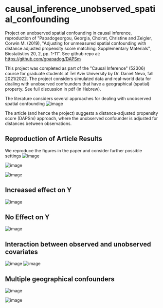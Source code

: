 # causal_inference_unobserved_spatial_confounding
Project on unobserved spatial confounding in causal inference, reproduction of "Papadogeorgou, Georgia, Choirat, Christine and Zeigler, Corwin M. (2019), "Adjusting for unmeasured spatial confounding with distance adjusted propensity score matching: Supplementary Materials", Biostatistics 20, 2, pp. 1-11".
See github repo at: https://github.com/gpapadog/DAPSm

This project was completed as part of the "Causal Inference" (52306) course for graduate students at Tel Aviv University by Dr. Daniel Nevo, fall 2021/2022.
The project considers simulated data and real-world data for dealing with unobserved confounders that have a geographical (spatial) property.
See full discussion in pdf (in Hebrew).

The literature considers several approaches for dealing with unobserved spatial confounding
![image](https://user-images.githubusercontent.com/18293025/174754697-9a40e5f9-b639-4052-9094-50bee7e018ff.png)



The article (and hence the project) suggests a distance-adjusted propensity score (DAPSm) approach, where the unobserved confounder is adjusted for distances between observations.

## Reproduction of Article Results
We reproduce the figures in the paper and consider further possible settings
![image](https://user-images.githubusercontent.com/18293025/174754201-83d76fe5-1f76-4b7d-8f18-a19b3a9cfa15.png)

![image](https://user-images.githubusercontent.com/18293025/174754351-7c1ad6fa-a4b5-4904-8a52-0fb7144cad72.png)

![image](https://user-images.githubusercontent.com/18293025/174755718-03961476-366b-4c9a-8356-1d3b6f8b4a44.png)
## Increased effect on Y
![image](https://user-images.githubusercontent.com/18293025/174754397-f67a6127-b5a8-4f41-9713-111c0c804dde.png)

## No Effect on Y
![image](https://user-images.githubusercontent.com/18293025/174754437-ceba6139-0420-414e-8220-1a4b1b0e483d.png)

## Interaction between observed and unobserved covariates
![image](https://user-images.githubusercontent.com/18293025/174754477-ebff17eb-c9af-433d-a647-77a11432e345.png)
![image](https://user-images.githubusercontent.com/18293025/174754529-a81889e2-69f1-4ba4-888a-b8b2a1d00adc.png)

## Multiple geographical confounders

![image](https://user-images.githubusercontent.com/18293025/174754575-2c59f678-de20-471e-94b8-4e96ae545b55.png)

![image](https://user-images.githubusercontent.com/18293025/174755197-01da447c-bc1f-4abb-9edb-cb3e6dbec763.png)
